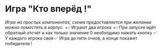 # Игра "Кто вперёд !"
*Игра на простых компонентах, схема предоставляется при желании можно поместить в корпус.*
+:white_check_mark:Играют два игрока
+:white_check_mark:При запуске идёт обратный отсчёт и как только значение 0 необходимо нажать кнопку
:white_check_mark: У каждого игрока своя
:white_check_mark: Игра до пяти очков, в конце покажет победителя !
